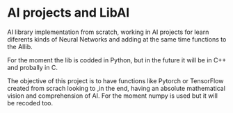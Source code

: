 # AI projects and LibAI

AI library implementation from scratch, working in AI projects for learn diferents kinds of Neural Networks and 
adding at the same time functions to the AIlib.

For the moment the lib is codded in Python, but in the future it will be in C++ and probally in C.

The objective of this project is to have functions like Pytorch or TensorFlow created from scrach looking to ,in the end,
having an absolute mathematical vision and comprehension of AI. For the moment numpy is used but 
it will be recoded too.
